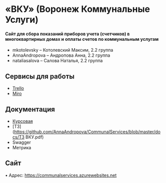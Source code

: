 # «ВКУ» (Воронеж Коммунальные Услуги)

#### Сайт для сбора показаний приборов учета (счетчиков) в многоквартирных домах и оплаты счетов по коммунальным услугам

* mkotolevsky – Котолевский Максим, 2.2 группа 
* AnnaAndropova – Андропова Анна, 2.2 группа 
* nataliasalova – Салова Наталья, 2.2 группа

## Сервисы для работы

* [Trello](https://trello.com/b/4jC7Mldg/председатели-жкх) 
* [Miro](https://miro.com/app/board/o9J_lRr3nEM=/)

## Документация

* [Курсовая](https://github.com/AnnaAndropova/CommunalServices/blob/master/docs/Курсовая.pdf)
* [ТЗ](https://github.com/AnnaAndropova/CommunalServices/blob/master/docs/ТЗ ВКУ.pdf) 
* Swagger 
* Метрика 

## Сайт

• Адрес: https://communalservices.azurewebsites.net

